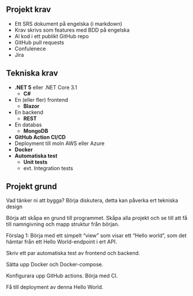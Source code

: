 ## Projekt krav

- Ett SRS dokument på engelska (i markdown)
- Krav skrivs som features med BDD på engelska
- Al kod i ett publikt GitHub repo
- GitHub pull requests
- Confulenece
- Jira

## Tekniska krav

- **.NET 5** eller .NET Core 3.1
  - **C#**
- En (eller fler) frontend
  - **Blazor**
- En backend
  - **REST**
- En databas
  - **MongoDB**
- **GitHub Action CI/CD**
- Deployment till moln AWS eller Azure
- **Docker**
- **Automatiska test**
  - **Unit tests**
  - evt. Integration tests

## Projekt grund

Vad tänker ni att bygga? Börja diskutera, detta kan påverka ert tekniska design

Börja att skåpa en grund till programmet. Skåpa alla projekt och se till att få till namngivning och mapp struktur från början.

Förslag 1: Börja med ett simpelt “view” som visar ett “Hello world”, som det hämtar från ett Hello World-endpoint i ert API.

Skriv ett par automatiska test av frontend och backend.

Sätta upp Docker och Docker-compose.

Konfigurara upp GitHub actions. Börja med CI.

Få till deployment av denna Hello World.